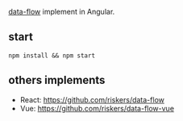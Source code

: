 [data-flow](https://github.com/riskers/data-flow) implement in Angular.

## start

```
npm install && npm start
```

## others implements

* React: https://github.com/riskers/data-flow
* Vue: https://github.com/riskers/data-flow-vue
